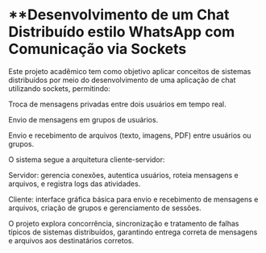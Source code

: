 # **Desenvolvimento de um Chat Distribuído estilo WhatsApp com Comunicação via Sockets

Este projeto acadêmico tem como objetivo aplicar conceitos de sistemas distribuídos por meio do desenvolvimento de uma aplicação de chat utilizando sockets, permitindo:

Troca de mensagens privadas entre dois usuários em tempo real.

Envio de mensagens em grupos de usuários.

Envio e recebimento de arquivos (texto, imagens, PDF) entre usuários ou grupos.

O sistema segue a arquitetura cliente-servidor:

Servidor: gerencia conexões, autentica usuários, roteia mensagens e arquivos, e registra logs das atividades.

Cliente: interface gráfica básica para envio e recebimento de mensagens e arquivos, criação de grupos e gerenciamento de sessões.

O projeto explora concorrência, sincronização e tratamento de falhas típicos de sistemas distribuídos, garantindo entrega correta de mensagens e arquivos aos destinatários corretos.

